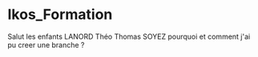 # Ikos_Formation
Salut les enfants
LANORD Théo
Thomas SOYEZ
pourquoi et comment j'ai pu creer une branche ?

